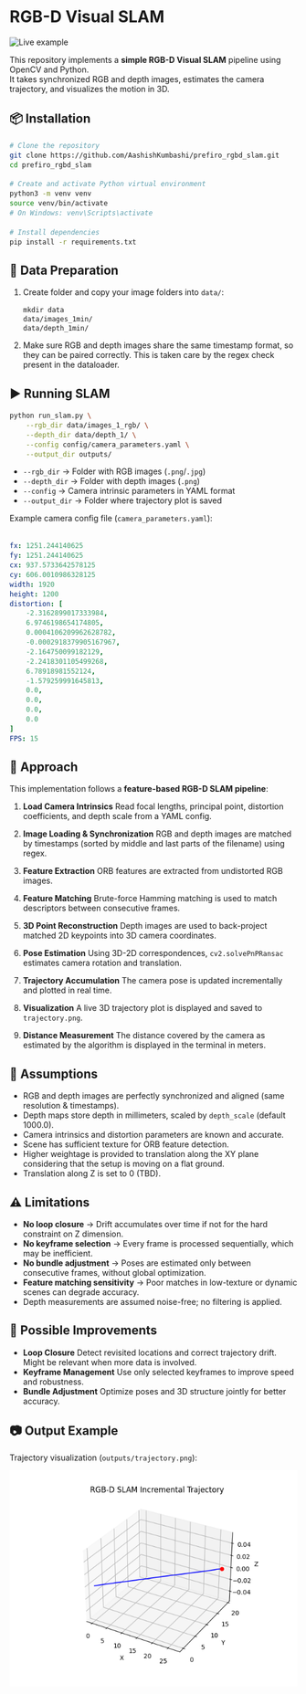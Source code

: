 
# RGB-D Visual SLAM

![Live example](outputs/SLAM_Zconstraint.gif)


This repository implements a **simple RGB-D Visual SLAM** pipeline using OpenCV and Python.  
It takes synchronized RGB and depth images, estimates the camera trajectory, and visualizes the motion in 3D.

## 📦 Installation

```bash
# Clone the repository
git clone https://github.com/AashishKumbashi/prefiro_rgbd_slam.git
cd prefiro_rgbd_slam

# Create and activate Python virtual environment
python3 -m venv venv
source venv/bin/activate 
# On Windows: venv\Scripts\activate

# Install dependencies
pip install -r requirements.txt
````

## 📂 Data Preparation

1. Create folder and copy your image folders into `data/`:

   ```
   mkdir data
   data/images_1min/
   data/depth_1min/
   ```
3. Make sure RGB and depth images share the same timestamp format, so they can be paired correctly. This is taken care by the regex check present in the dataloader.

## ▶️ Running SLAM

```bash
python run_slam.py \
    --rgb_dir data/images_1_rgb/ \
    --depth_dir data/depth_1/ \
    --config config/camera_parameters.yaml \
    --output_dir outputs/
```

* `--rgb_dir` → Folder with RGB images (`.png`/`.jpg`)
* `--depth_dir` → Folder with depth images (`.png`)
* `--config` → Camera intrinsic parameters in YAML format
* `--output_dir` → Folder where trajectory plot is saved

Example camera config file (`camera_parameters.yaml`):

```yaml

fx: 1251.244140625
fy: 1251.244140625
cx: 937.5733642578125
cy: 606.0010986328125
width: 1920
height: 1200
distortion: [
    -2.3162899017333984,
    6.9746198654174805,
    0.0004106209962628782,
    -0.0002918379905167967,
    -2.164750099182129,
    -2.2418301105499268,
    6.78918981552124,
    -1.579259991645813,
    0.0,
    0.0,
    0.0,
    0.0
]
FPS: 15
```

## 🧠 Approach

This implementation follows a **feature-based RGB-D SLAM pipeline**:

1. **Load Camera Intrinsics**
   Read focal lengths, principal point, distortion coefficients, and depth scale from a YAML config.

2. **Image Loading & Synchronization**
   RGB and depth images are matched by timestamps (sorted by middle and last parts of the filename) using regex.

3. **Feature Extraction**
   ORB features are extracted from undistorted RGB images.

4. **Feature Matching**
   Brute-force Hamming matching is used to match descriptors between consecutive frames.

5. **3D Point Reconstruction**
   Depth images are used to back-project matched 2D keypoints into 3D camera coordinates.

6. **Pose Estimation**
   Using 3D-2D correspondences, `cv2.solvePnPRansac` estimates camera rotation and translation.

7. **Trajectory Accumulation**
   The camera pose is updated incrementally and plotted in real time.

8. **Visualization**
   A live 3D trajectory plot is displayed and saved to `trajectory.png`. 

9. **Distance Measurement**
    The distance covered by the camera as estimated by the algorithm is displayed in the terminal in meters. 

## 📜 Assumptions

* RGB and depth images are perfectly synchronized and aligned (same resolution & timestamps).
* Depth maps store depth in millimeters, scaled by `depth_scale` (default 1000.0).
* Camera intrinsics and distortion parameters are known and accurate.
* Scene has sufficient texture for ORB feature detection.
* Higher weightage is provided to translation along the XY plane considering that the setup is moving on a flat ground.
* Translation along Z is set to 0 (TBD).

## ⚠️ Limitations

* **No loop closure** → Drift accumulates over time if not for the hard constraint on Z dimension.
* **No keyframe selection** → Every frame is processed sequentially, which may be inefficient.
* **No bundle adjustment** → Poses are estimated only between consecutive frames, without global optimization.
* **Feature matching sensitivity** → Poor matches in low-texture or dynamic scenes can degrade accuracy.
* Depth measurements are assumed noise-free; no filtering is applied.

## 🚀 Possible Improvements

* **Loop Closure**
  Detect revisited locations and correct trajectory drift. Might be relevant when more data is involved.
* **Keyframe Management**
  Use only selected keyframes to improve speed and robustness.
* **Bundle Adjustment**
  Optimize poses and 3D structure jointly for better accuracy.

## 📷 Output Example

Trajectory visualization (`outputs/trajectory.png`):

![Trajectory Example](outputs/trajectory.png)


